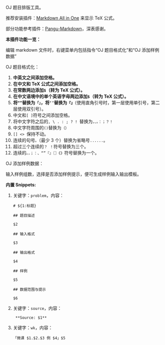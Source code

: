 OJ 题目排版工具。

推荐安装插件：[Markdown All in One](https://marketplace.visualstudio.com/items?itemName=yzhang.markdown-all-in-one) 来显示 TeX 公式。

部分功能参考插件：[Pangu-Markdown](https://marketplace.visualstudio.com/items?itemName=xlthu.Pangu-Markdown)，深表感谢。

**本插件功能一览：**

编辑 markdown 文件时，右键菜单内包括指令“OJ 题目格式化”和“OJ 添加样例数据”

OJ 题目格式化：

1. **中英文之间添加空格。**
2. **在中文和 TeX 公式之间添加空格。**
3. **在常数两边添加`$`（转为 TeX 公式）。**
4. **在中文语境中的单个英语字母两边添加`$`（转为 TeX 公式）。**
5. **将`“”`替换为`「」`，将`‘’`替换为`『』`**（使用直角引号时，第一层使用单引号，第二层使用双引号）。
6. 中文和`[ ]`符号之间添加空格。
7.  将中文字符之后的`, \ . : ; ? ! `替换为`，、。：；？！`
8.  中文字符周围的`()`替换为`（）`
9.  `[] <> `保持不动。
10. 连续的句号`。`（最少 3 个）替换为省略号`......`。
11. 超过三个连续的`？ ！`符号替换为三个。
12. 连续的`。，；：、“”『』〖〗《》`符号替换为一个。
    
OJ 添加样例数据：

输入样例组数，选择是否添加样例提示，便可生成样例输入输出模板。

**内置 Snippets:** 

1. 关键字：`problem`，内容：

    ```plain
    # ${1:标题}
    
    ## 题目描述
    
    $2
    
    ## 输入格式
    
    $3
    
    ## 输出格式
    
    $4
    
    ## 样例
    
    $5
    
    ## 数据范围与提示
    
    $6
    ```

2. 关键字：`source`，内容：

        **Source: $1**

3. 关键字：`wk`，内容：

    ```plain
    「微课 $1.$2.$3 例 $4」$5
    ```
